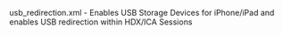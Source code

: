 usb_redirection.xml - Enables USB Storage Devices for iPhone/iPad and enables USB redirection within HDX/ICA Sessions <br />
